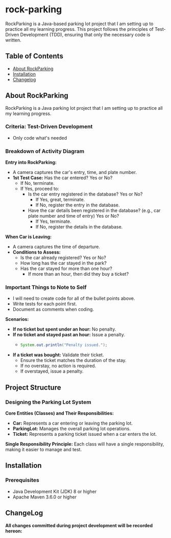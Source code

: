 # rock-parking

RockParking is a Java-based parking lot project that I am setting up to practice all my learning progress. This project follows the principles of Test-Driven Development (TDD), ensuring that only the necessary code is written.

## Table of Contents

- [About RockParking](#about-rockparking)
- [Installation](#installation)
- [Changelog](#changelog)

## About RockParking

RockParking is a Java parking lot project that I am setting up to practice all my learning progress. 

### Criteria: Test-Driven Development

- Only code what's needed

### Breakdown of Activity Diagram

**Entry into RockParking:**

- A camera captures the car's entry, time, and plate number.
- **1st Test Case:** Has the car entered? Yes or No?
  - If No, terminate.
  - If Yes, proceed to:
    - Is the car entry registered in the database? Yes or No?
      - If Yes, great, terminate.
      - If No, register the entry in the database.
    - Have the car details been registered in the database? (e.g., car plate number and time of entry) Yes or No?
      - If Yes, terminate.
      - If No, register the details in the database.

**When Car is Leaving:**

- A camera captures the time of departure.
- **Conditions to Assess:**
  - Is the car already registered? Yes or No?
  - How long has the car stayed in the park?
  - Has the car stayed for more than one hour?
    - If more than an hour, then did they buy a ticket?

### Important Things to Note to Self

- I will need to create code for all of the bullet points above.
- Write tests for each point first.
- Document as comments when coding.

**Scenarios:**

- **If no ticket but spent under an hour:** No penalty.
- **If no ticket and stayed past an hour:** Issue a penalty.
  - ```java
    System.out.println("Penalty issued.");
    ```
- **If a ticket was bought:** Validate their ticket.
  - Ensure the ticket matches the duration of the stay.
  - If no overstay, no action is required.
  - If overstayed, issue a penalty.


## Project Structure

### Designing the Parking Lot System

**Core Entities (Classes) and Their Responsibilities:**

- **Car:** Represents a car entering or leaving the parking lot.
- **ParkingLot:** Manages the overall parking lot operations.
- **Ticket:** Represents a parking ticket issued when a car enters the lot.

**Single Responsibility Principle:** Each class will have a single responsibility, making it easier to manage and test.

## Installation

### Prerequisites

- Java Development Kit (JDK) 8 or higher
- Apache Maven 3.6.0 or higher

## ChangeLog
**All changes committed during project development will be recorded hereon:**

